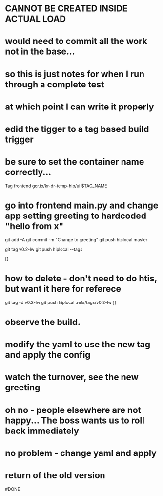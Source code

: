 # CANNOT BE CREATED INSIDE ACTUAL LOAD 
# would need to commit all the work not in the base...
# so this is just notes for when I run through a complete test
# at which point I can write it properly

# edid the tigger to a tag based build trigger
# be sure to set the container name correctly...

Tag
frontend
gcr.io/kr-dr-temp-hip/ui:$TAG_NAME

# go into frontend main.py and change app setting greeting to hardcoded "hello from x"

git add -A
git commit -m "Change to greeting"
git push hiplocal master

git tag v0.2-lw
git push hiplocal --tags

[[
# how to delete - don't need to do htis, but want it here for referece
git tag -d v0.2-lw
git push hiplocal :refs/tags/v0.2-lw
]]

# observe the build.

# modify the yaml to use the new tag and apply the config

# watch the turnover, see the new greeting

# oh no - people elsewhere are not happy... The boss wants us to roll back immediately
# no problem - change yaml and apply

# return of the old version




#DONE